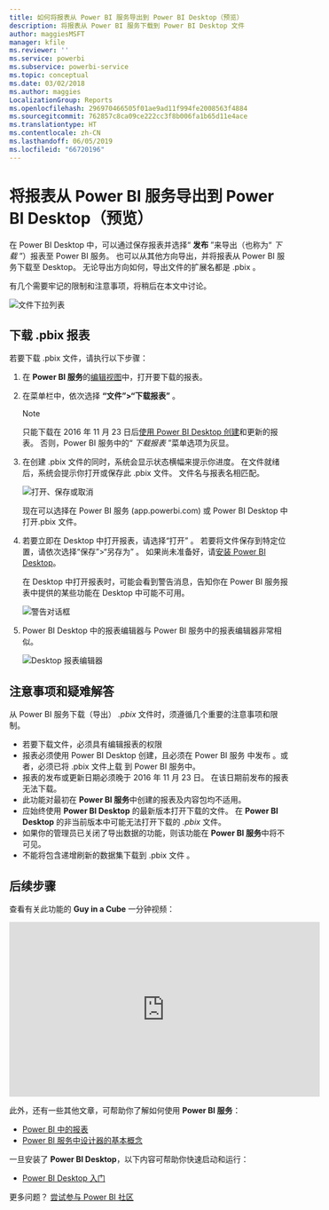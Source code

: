 ```yaml
---
title: 如何将报表从 Power BI 服务导出到 Power BI Desktop（预览）
description: 将报表从 Power BI 服务下载到 Power BI Desktop 文件
author: maggiesMSFT
manager: kfile
ms.reviewer: ''
ms.service: powerbi
ms.subservice: powerbi-service
ms.topic: conceptual
ms.date: 03/02/2018
ms.author: maggies
LocalizationGroup: Reports
ms.openlocfilehash: 296970466505f01ae9ad11f994fe2008563f4884
ms.sourcegitcommit: 762857c8ca09ce222cc3f8b006fa1b65d11e4ace
ms.translationtype: HT
ms.contentlocale: zh-CN
ms.lasthandoff: 06/05/2019
ms.locfileid: "66720196"
---
```

# <a name="export-a-report-from-power-bi-service-to-desktop-preview"></a>将报表从 Power BI 服务导出到 Power BI Desktop（预览）
在 Power BI Desktop 中，可以通过保存报表并选择“ **发布** ”来导出（也称为“ *下载* ”）报表至 Power BI 服务。 也可以从其他方向导出，并将报表从 Power BI 服务下载至 Desktop。 无论导出方向如何，导出文件的扩展名都是 .pbix  。

有几个需要牢记的限制和注意事项，将稍后在本文中讨论。

![文件下拉列表](media/service-export-to-pbix/power-bi-file-export.png)

## <a name="download-the-report-as-a-pbix"></a>下载 .pbix 报表
若要下载 .pbix 文件，请执行以下步骤：

1. 在 **Power BI 服务**的[编辑视图](consumer/end-user-reading-view.md)中，打开要下载的报表。
2. 在菜单栏中，依次选择 **“文件”>“下载报表”** 。
   
   > [!NOTE]
   > 只能下载在 2016 年 11 月 23 日后[使用 Power BI Desktop 创建](guided-learning/publishingandsharing.yml?tutorial-step=2)和更新的报表。 否则，Power BI 服务中的“ *下载报表* ”菜单选项为灰显。
   > 
   > 
3. 在创建 .pbix 文件的同时，系统会显示状态横幅来提示你进度。 在文件就绪后，系统会提示你打开或保存此 .pbix 文件。 文件名与报表名相匹配。
   
    ![打开、保存或取消](media/service-export-to-pbix/power-bi-save-pbix.png)
   
    现在可以选择在 Power BI 服务 (app.powerbi.com) 或 Power BI Desktop 中打开.pbix 文件。     
4. 若要立即在 Desktop 中打开报表，请选择“打开”  。 若要将文件保存到特定位置，请依次选择“保存”>“另存为”  。 如果尚未准备好，请[安装 Power BI Desktop](desktop-get-the-desktop.md)。
   
    在 Desktop 中打开报表时，可能会看到警告消息，告知你在 Power BI 服务报表中提供的某些功能在 Desktop 中可能不可用。
   
    ![警告对话框](media/service-export-to-pbix/power-bi-export-to-pbix_2.png)

5. Power BI Desktop 中的报表编辑器与 Power BI 服务中的报表编辑器非常相似。  
   
    ![Desktop 报表编辑器](media/service-export-to-pbix/power-bi-desktop.png)

## <a name="considerations-and-troubleshooting"></a>注意事项和疑难解答
从 Power BI 服务下载（导出） *.pbix* 文件时，须遵循几个重要的注意事项和限制。

* 若要下载文件，必须具有编辑报表的权限
* 报表必须使用 Power BI Desktop  创建，且必须在 Power BI 服务  中发布  。或者，必须已将 .pbix 文件上载  到 Power BI 服务中。
* 报表的发布或更新日期必须晚于 2016 年 11 月 23 日。 在该日期前发布的报表无法下载。
* 此功能对最初在 **Power BI 服务**中创建的报表及内容包均不适用。
* 应始终使用 **Power BI Desktop** 的最新版本打开下载的文件。 在 **Power BI Desktop** 的非当前版本中可能无法打开下载的 *.pbix* 文件。
* 如果你的管理员已关闭了导出数据的功能，则该功能在 **Power BI 服务**中将不可见。
* 不能将包含递增刷新的数据集下载到 .pbix 文件  。

## <a name="next-steps"></a>后续步骤
查看有关此功能的 **Guy in a Cube** 一分钟视频：

<iframe width="560" height="315" src="https://www.youtube.com/embed/ymWqU5jiUl0" frameborder="0" allowfullscreen></iframe>

此外，还有一些其他文章，可帮助你了解如何使用 **Power BI 服务**：

* [Power BI 中的报表](consumer/end-user-reports.md)
* [Power BI 服务中设计器的基本概念](service-basic-concepts.md)

一旦安装了 **Power BI Desktop**，以下内容可帮助你快速启动和运行：

* [Power BI Desktop 入门](desktop-getting-started.md)

更多问题？ [尝试参与 Power BI 社区](http://community.powerbi.com/)   

